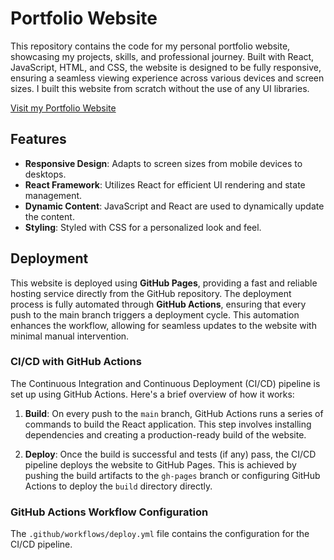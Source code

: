 # Portfolio Website

This repository contains the code for my personal portfolio website, showcasing my projects, skills, and professional journey. Built with React, JavaScript, HTML, and CSS, the website is designed to be fully responsive, ensuring a seamless viewing experience across various devices and screen sizes. I built this website from scratch without the use of any UI libraries.

[Visit my Portfolio Website](https://bobbytx.github.io/)

## Features

- **Responsive Design**: Adapts to screen sizes from mobile devices to desktops.
- **React Framework**: Utilizes React for efficient UI rendering and state management.
- **Dynamic Content**: JavaScript and React are used to dynamically update the content.
- **Styling**: Styled with CSS for a personalized look and feel.

## Deployment

This website is deployed using **GitHub Pages**, providing a fast and reliable hosting service directly from the GitHub repository. The deployment process is fully automated through **GitHub Actions**, ensuring that every push to the main branch triggers a deployment cycle. This automation enhances the workflow, allowing for seamless updates to the website with minimal manual intervention.

### CI/CD with GitHub Actions

The Continuous Integration and Continuous Deployment (CI/CD) pipeline is set up using GitHub Actions. Here's a brief overview of how it works:

1. **Build**: On every push to the `main` branch, GitHub Actions runs a series of commands to build the React application. This step involves installing dependencies and creating a production-ready build of the website.

2. **Deploy**: Once the build is successful and tests (if any) pass, the CI/CD pipeline deploys the website to GitHub Pages. This is achieved by pushing the build artifacts to the `gh-pages` branch or configuring GitHub Actions to deploy the `build` directory directly.

### GitHub Actions Workflow Configuration

The `.github/workflows/deploy.yml` file contains the configuration for the CI/CD pipeline.

